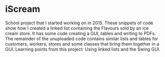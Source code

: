 # iScream
School project that I started working on in 2015.
These snippets of code show how I created a linked list containing the Flavours sold by an ice cream store.
It has some code creating a GUI, tables and writing to PDFs. The remainder of the unuploaded code contains similar lists and tables
for customers, workers, stores and some classes that bring them together in a GUI.
Learning points from this project: Using linked lists and the Swing GUI.
